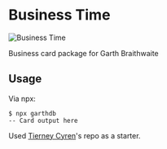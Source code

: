 # Business Time

![Business Time](https://thumbs.gfycat.com/ElderlyThunderousAxolotl-small.gif)

Business card package for Garth Braithwaite

## Usage

Via npx:

```console
$ npx garthdb
-- Card output here
```

Used [Tierney Cyren](https://github.com/bnb/bitandbang)'s repo as a starter.
